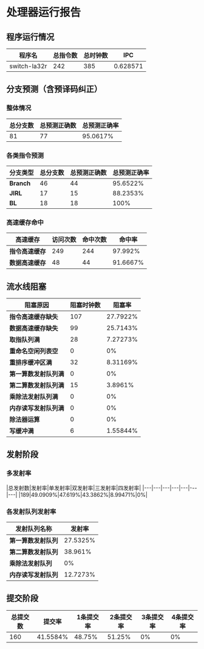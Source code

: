 # 处理器运行报告
## 程序运行情况
|程序名|总指令数|总时钟数|IPC|
|---|---|---|---|
|switch-la32r|242|385|0.628571|

## 分支预测（含预译码纠正）
### 整体情况
|总分支数|总预测正确数|总预测正确率|
|---|---|---|
|81|77|95.0617%|

### 各类指令预测
|分支类型|总分支数|总预测正确数|总预测正确率|
|---|---|---|---|
|**Branch**| 46 | 44 | 95.6522%|
|**JIRL**| 17 | 15 | 88.2353%|
|**BL**| 18 | 18 | 100%|

### 高速缓存命中
|高速缓存|访问次数|命中次数|命中率|
|---|---|---|---|
|**指令高速缓存**| 249 | 244 | 97.992%|
|**数据高速缓存**| 48 | 44 | 91.6667%|
## 流水线阻塞
|阻塞原因|阻塞时钟数|阻塞率|
|---|---|---|
|**指令高速缓存缺失**| 107 | 27.7922%|
|**数据高速缓存缺失**| 99 | 25.7143%|
|**取指队列满**| 28 | 7.27273%|
|**重命名空闲列表空**|0 | 0%|
|**重排序缓冲区满**|32 | 8.31169%|
|**第一算数发射队列满**|0 | 0%|
|**第二算数发射队列满**|15 | 3.8961%|
|**乘除法发射队列满**|0 | 0%|
|**内存读写发射队列满**|0 | 0%|
|**除法器运算**|0 | 0%|
|**写缓冲满**|6 | 1.55844%|

## 发射阶段
### 多发射率
|总发射数|发射率|单发射率|双发射率|三发射率|四发射率|
|---|---|---|---|---|---|---|
|189|49.0909%|47.619%|43.3862%|8.99471%|0%|

### 各发射队列发射率
|发射队列名称|发射率|
|---|---|
|**第一算数发射队列**|27.5325%|
|**第二算数发射队列**|38.961%|
|**乘除法发射队列**|0%|
|**内存读写发射队列**|12.7273%|

## 提交阶段
|总提交数|提交率|1条提交率|2条提交率|3条提交率|4条提交率|
|---|---|---|---|---|---|
|160|41.5584%|48.75%|51.25%|0%|0%|
